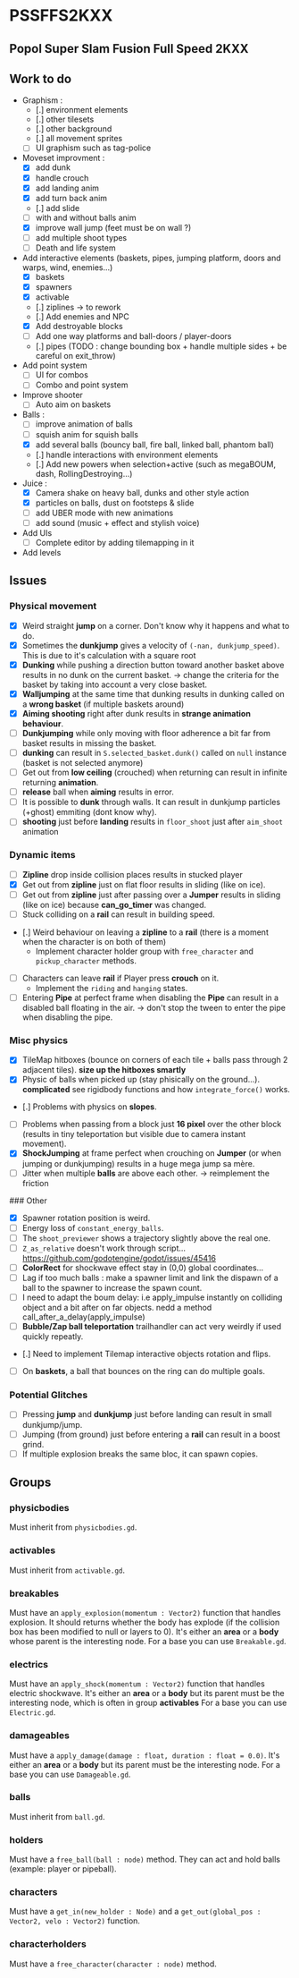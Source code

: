 # PSSFFS2KXX
Popol Super Slam Fusion Full Speed 2KXX
-----

## Work to do
* Graphism :
   - [.] environment elements
   - [.] other tilesets
   - [.] other background
   - [.] all movement sprites
   - [ ] UI graphism such as tag-police
* Moveset improvment :
   - [x] add dunk
   - [x] handle crouch
   - [x] add landing anim
   - [x] add turn back anim
   - [.] add slide
   - [ ] with and without balls anim
   - [x] improve wall jump (feet must be on wall ?)
   - [ ] add multiple shoot types
   - [ ] Death and life system
* Add interactive elements (baskets, pipes, jumping platform, doors and warps, wind, enemies...)
   - [x] baskets
   - [x] spawners
   - [x] activable
   - [.] ziplines -> to rework
   - [.] Add enemies and NPC
   - [x] Add destroyable blocks
   - [ ] Add one way platforms and ball-doors / player-doors
   - [.] pipes (TODO : change bounding box + handle multiple sides + be careful on exit_throw)
* Add point system
   - [ ] UI for combos
   - [ ] Combo and point system
* Improve shooter
   - [ ] Auto aim on baskets
* Balls :
   - [ ] improve animation of balls
   - [ ] squish anim for squish balls
   - [x] add several balls (bouncy ball, fire ball, linked ball, phantom ball)
   - [.] handle interactions with environment elements
   - [.] Add new powers when selection+active (such as megaBOUM, dash, RollingDestroying...)
* Juice :
   - [x] Camera shake on heavy ball, dunks and other style action
   - [x] particles on balls, dust on footsteps & slide
   - [ ] add UBER mode with new animations
   - [ ] add sound (music + effect and stylish voice)
* Add UIs
   - [ ] Complete editor by adding tilemapping in it
* Add levels

## Issues
### Physical movement
* [x] Weird straight **jump** on a corner. Don't know why it happens and what to do.
* [x] Sometimes the **dunkjump** gives a velocity of `(-nan, dunkjump_speed)`. This is due to it's calculation with a square root
* [x] **Dunking** while pushing a direction button toward another basket above results in no dunk on the current basket. -> change the criteria for the basket by taking into account a very close basket.
* [x] **Walljumping** at the same time that dunking results in dunking called on a **wrong basket** (if multiple baskets around)
* [x] **Aiming shooting** right after dunk results in **strange animation behaviour**.
* [ ] **Dunkjumping** while only moving with floor adherence a bit far from basket results in missing the basket.
* [ ] **dunking** can result in `S.selected_basket.dunk()` called on `null` instance (basket is not selected anymore)
* [ ] Get out from **low ceiling** (crouched) when returning can result in infinite returning **animation**.
* [ ] **release** ball when **aiming** results in error.
* [ ] It is possible to **dunk** through walls. It can result in dunkjump particles (+ghost) emmiting (dont know why).
* [ ] **shooting** just before **landing** results in `floor_shoot` just after `aim_shoot` animation

### Dynamic items
* [ ] **Zipline** drop inside collision places results in stucked player
* [x] Get out from **zipline** just on flat floor results in sliding (like on ice).
* [ ] Get out from **zipline** just after passing over a **Jumper** results in sliding (like on ice) because **can_go_timer** was changed.
* [ ] Stuck colliding on a **rail** can result in building speed.
* [.] Weird behaviour on leaving a **zipline** to a **rail** (there is a moment when the character is on both of them)
    - Implement character holder group with `free_character` and `pickup_character` methods.
* [ ] Characters can leave **rail** if Player press **crouch** on it.
    - Implement the `riding` and `hanging` states.
* [ ] Entering **Pipe** at perfect frame when disabling the **Pipe** can result in a disabled ball floating in the air. -> don't stop the tween to enter the pipe when disabling the pipe.

### Misc physics
* [x] TileMap hitboxes (bounce on corners of each tile + balls pass through 2 adjacent tiles). **size up the hitboxes smartly**
* [x] Physic of balls when picked up (stay phisically on the ground...). **complicated** see rigidbody functions and how `integrate_force()` works.
* [.] Problems with physics on **slopes**.
* [ ] Problems when passing from a block just **16 pixel** over the other block (results in tiny teleportation but visible due to camera instant movement).
* [x] **ShockJumping** at frame perfect when crouching on **Jumper** (or when jumping or dunkjumping) results in a huge mega jump sa mère.
* [ ] Jitter when multiple **balls** are above each other. -> reimplement the friction

### Other
* [x] Spawner rotation position is weird.
* [ ] Energy loss of `constant_energy_balls`.
* [ ] The `shoot_previewer` shows a trajectory slightly above the real one.
* [ ] `Z_as_relative` doesn't work through script... https://github.com/godotengine/godot/issues/45416
* [ ] **ColorRect** for shockwave effect stay in (0,0) global coordinates...
* [ ] Lag if too much balls : make a spawner limit and link the dispawn of a ball to the spawner to increase the spawn count.
* [ ] I need to adapt the boum delay: i.e apply_impulse instantly on colliding object and a bit after on far objects. nedd a method call_after_a_delay(apply_impulse)
* [ ] **Bubble/Zap ball teleportation** trailhandler can act very weirdly if used quickly repeatly.
* [.] Need to implement Tilemap interactive objects rotation and flips.
* [ ] On **baskets**, a ball that bounces on the ring can do multiple goals.

### Potential Glitches
* [ ] Pressing **jump** and **dunkjump** just before landing can result in small dunkjump/jump.
* [ ] Jumping (from ground) just before entering a **rail** can result in a boost grind.
* [ ] If multiple explosion breaks the same bloc, it can spawn copies.

## Groups

### physicbodies
Must inherit from `physicbodies.gd`.

### activables
Must inherit from `activable.gd`.

### breakables
Must have an `apply_explosion(momentum : Vector2)` function that handles explosion. It should returns whether the body has explode (if the collision box has been modified to null or layers to 0).
It's either an **area** or a **body** whose parent is the interesting node.
 For a base you can use `Breakable.gd`.

### electrics
Must have an `apply_shock(momentum : Vector2)` function that handles electric shockwave.
It's either an **area** or a **body** but its parent must be the interesting node, which is often in group **activables**
 For a base you can use `Electric.gd`.

### damageables
Must have a `apply_damage(damage : float, duration : float = 0.0)`.
It's either an **area** or a **body** but its parent must be the interesting node. For a base you can use `Damageable.gd`.

### balls
Must inherit from `ball.gd`.

### holders
Must have a `free_ball(ball : node)` method.
They can act and hold balls (example: player or pipeball).

### characters
Must have a `get_in(new_holder : Node)` and a `get_out(global_pos : Vector2, velo : Vector2)` function.

### characterholders
Must have a `free_character(character : node)` method.
